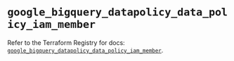 # `google_bigquery_datapolicy_data_policy_iam_member`

Refer to the Terraform Registry for docs: [`google_bigquery_datapolicy_data_policy_iam_member`](https://registry.terraform.io/providers/hashicorp/google-beta/5.11.0/docs/resources/google_bigquery_datapolicy_data_policy_iam_member).
